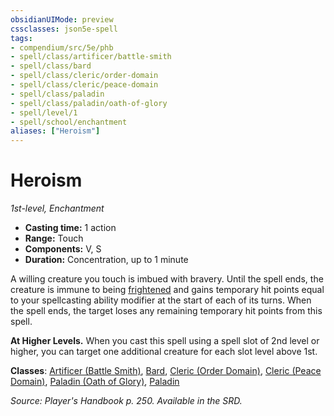 ```yaml
---
obsidianUIMode: preview
cssclasses: json5e-spell
tags:
- compendium/src/5e/phb
- spell/class/artificer/battle-smith
- spell/class/bard
- spell/class/cleric/order-domain
- spell/class/cleric/peace-domain
- spell/class/paladin
- spell/class/paladin/oath-of-glory
- spell/level/1
- spell/school/enchantment
aliases: ["Heroism"]
---
```

# Heroism
*1st-level, Enchantment*  

- **Casting time:** 1 action
- **Range:** Touch
- **Components:** V, S
- **Duration:** Concentration, up to 1 minute

A willing creature you touch is imbued with bravery. Until the spell ends, the creature is immune to being [frightened](_conditions.md#frightened) and gains temporary hit points equal to your spellcasting ability modifier at the start of each of its turns. When the spell ends, the target loses any remaining temporary hit points from this spell.

**At Higher Levels.** When you cast this spell using a spell slot of 2nd level or higher, you can target one additional creature for each slot level above 1st.

**Classes**: [Artificer (Battle Smith)](compendium/classes/artificer-battle-smith-tce.md), [Bard](compendium/classes/bard.md), [Cleric (Order Domain)](compendium/classes/cleric-order-domain-tce.md), [Cleric (Peace Domain)](compendium/classes/cleric-peace-domain-tce.md), [Paladin (Oath of Glory)](compendium/classes/paladin-oath-of-glory-tce.md), [Paladin](compendium/classes/paladin.md)

*Source: Player's Handbook p. 250. Available in the SRD.*